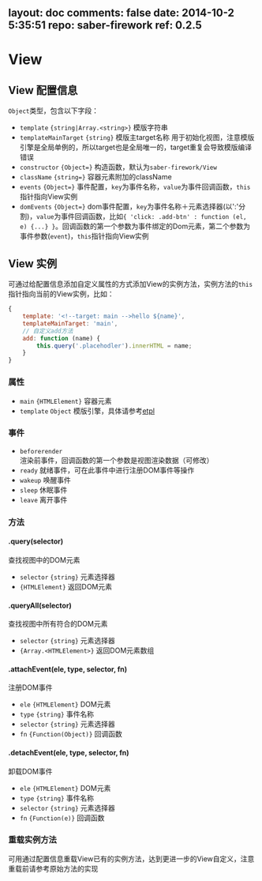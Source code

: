layout: doc
comments: false
date: 2014-10-2 5:35:51
repo: saber-firework
ref: 0.2.5
---

# View

## View 配置信息

`Object`类型，包含以下字段：

* `template` `{string|Array.<string>}` 模版字符串
* `templateMainTarget` `{string}` 模版主target名称 用于初始化视图，注意模版引擎是全局单例的，所以target也是全局唯一的，target重复会导致模版编译错误
* `constructor` `{Object=}` 构造函数，默认为`saber-firework/View`
* `className` `{string=}` 容器元素附加的className
* `events` `{Object=}` 事件配置，`key`为事件名称，`value`为事件回调函数，`this`指针指向View实例
* `domEvents` `{Object=}` dom事件配置，`key`为事件名称＋元素选择器(以':'分割)，`value`为事件回调函数，比如`{ 'click: .add-btn' : function (el, e) {...} }`。回调函数的第一个参数为事件绑定的Dom元素，第二个参数为事件参数(`event`)，`this`指针指向View实例


## View 实例

可通过给配置信息添加自定义属性的方式添加View的实例方法，实例方法的`this`指针指向当前的View实例，比如：

```javascript
{
    template: '<!--target: main -->hello ${name}',
    templateMainTarget: 'main',
    // 自定义add方法
    add: function (name) {
        this.query('.placehodler').innerHTML = name;
    }
}
```

### 属性

* `main` `{HTMLElement}` 容器元素
* `template` `Object` 模版引擎，具体请参考[etpl](https://github.com/ecomfe/etpl)

### 事件

* `beforerender` 渲染前事件，回调函数的第一个参数是视图渲染数据（可修改）
* `ready` 就绪事件，可在此事件中进行注册DOM事件等操作
* `wakeup` 唤醒事件
* `sleep` 休眠事件
* `leave` 离开事件

### 方法

#### .query(selector)

查找视图中的DOM元素

* `selector` `{string}` 元素选择器
* `{HTMLElement}` 返回DOM元素

#### .queryAll(selector)

查找视图中所有符合的DOM元素

* `selector` `{string}` 元素选择器
* `{Array.<HTMLElement>}` 返回DOM元素数组

#### .attachEvent(ele, type, selector, fn)

注册DOM事件

* `ele` `{HTMLElement}` DOM元素
* `type` `{string}` 事件名称
* `selector` `{string}` 元素选择器
* `fn` `{Function(Object)}` 回调函数

#### .detachEvent(ele, type, selector, fn)

卸载DOM事件

* `ele` `{HTMLElement}` DOM元素
* `type` `{string}` 事件名称
* `selector` `{string}` 元素选择器
* `fn` `{Function(e)}` 回调函数

### 重载实例方法

可用通过配置信息重载View已有的实例方法，达到更进一步的View自定义，注意重载前请参考原始方法的实现
